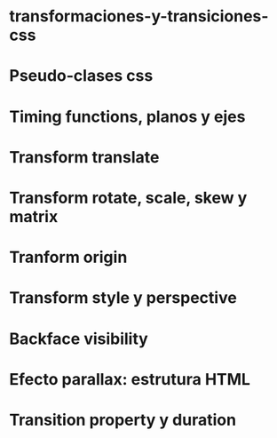 # transformaciones-y-transiciones-css

# Pseudo-clases css
# Timing functions, planos y ejes
# Transform translate
# Transform rotate, scale, skew y matrix
# Tranform origin
# Transform style y perspective
# Backface visibility
# Efecto parallax: estrutura HTML
# Transition property y duration